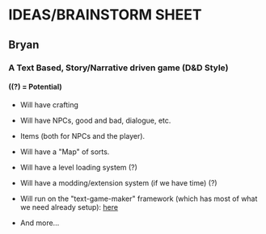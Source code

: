 # IDEAS/BRAINSTORM SHEET

## Bryan

### A Text Based, Story/Narrative driven game (D&D Style)

#### (**(?) = Potential**)

* Will have crafting

* Will have NPCs, good and bad, dialogue, etc.

* Items (both for NPCs and the player).

* Will have a "Map" of sorts.

* Will have a level loading system (?)

* Will have a modding/extension system (if we have time) (?)

* Will run on the "text-game-maker" framework (which has most of what we need already setup): [here](https://pypi.org/project/text-game-maker/)

* And more...


